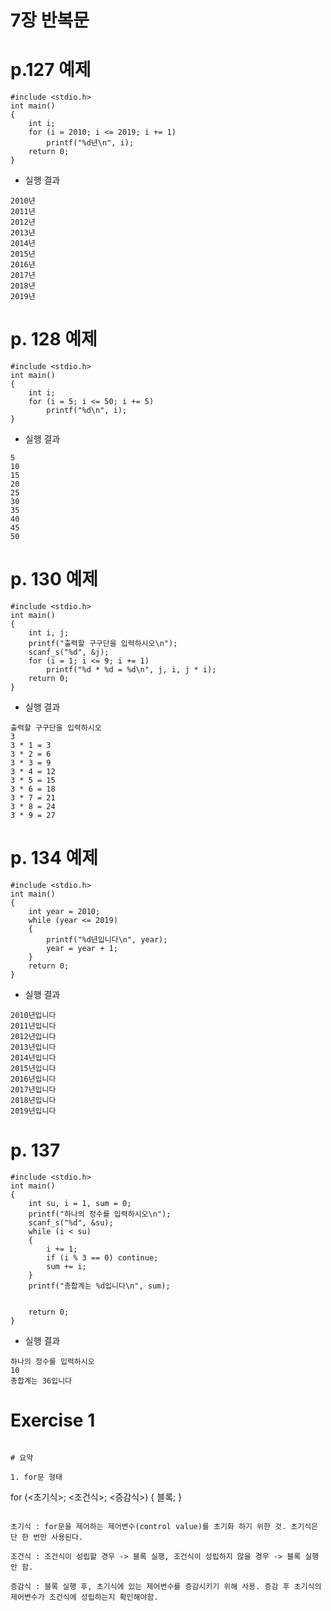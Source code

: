 # 7장 반복문
# p.127 예제
```
#include <stdio.h>
int main()
{
	int i;
	for (i = 2010; i <= 2019; i += 1)
		printf("%d년\n", i);
	return 0;
}
```

- 실행 결과
```
2010년
2011년
2012년
2013년
2014년
2015년
2016년
2017년
2018년
2019년
```

# p. 128 예제
```
#include <stdio.h>
int main()
{
	int i;
	for (i = 5; i <= 50; i += 5)
		printf("%d\n", i);
}
```

- 실행 결과
```
5
10
15
20
25
30
35
40
45
50
```

# p. 130 예제
```
#include <stdio.h>
int main()
{
	int i, j;
	printf("출력할 구구단을 입력하시오\n");
	scanf_s("%d", &j);
	for (i = 1; i <= 9; i += 1)
		printf("%d * %d = %d\n", j, i, j * i);
	return 0;
}
```
- 실행 결과
```
출력할 구구단을 입력하시오
3
3 * 1 = 3
3 * 2 = 6
3 * 3 = 9
3 * 4 = 12
3 * 5 = 15
3 * 6 = 18
3 * 7 = 21
3 * 8 = 24
3 * 9 = 27
```

# p. 134 예제

```
#include <stdio.h>
int main()
{
	int year = 2010;
	while (year <= 2019)
	{
		printf("%d년입니다\n", year);
		year = year + 1;
	}
	return 0;
}
```

- 실행 결과
```
2010년입니다
2011년입니다
2012년입니다
2013년입니다
2014년입니다
2015년입니다
2016년입니다
2017년입니다
2018년입니다
2019년입니다
```

# p. 137

```
#include <stdio.h>
int main()
{
	int su, i = 1, sum = 0;
	printf("하나의 정수를 입력하시오\n");
	scanf_s("%d", &su);
	while (i < su)
	{
		i += 1;
		if (i % 3 == 0) continue;
		sum += i;
	}
	printf("총합계는 %d입니다\n", sum);


	return 0;
}
```



- 실행 결과
```
하나의 정수를 입력하시오
10
총합계는 36입니다
```

# Exercise 1

```

# 요약

1. for문 형태
```
for (<초기식>; <조건식>; <증감식>)
{
    블록;
}
```

초기식 : for문을 제어하는 제어변수(control value)를 초기화 하기 위한 것. 초기식은 단 한 번만 사용된다. 

조건식 : 조건식이 성립할 경우 -> 블록 실행, 조건식이 성립하지 않을 경우 -> 블록 실행 안 함.

증감식 : 블록 실행 후, 초기식에 있는 제어변수를 증감시키기 위해 사용. 증감 후 초기식의 제어변수가 조건식에 성립하는지 확인해야함.


